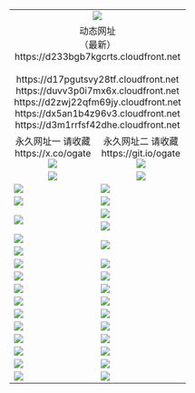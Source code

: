﻿<table>
  <tr></tr>
  <tr><td colspan=2 align=center><img src="https://d233bgb7kgcrts.cloudfront.net/Up/oGate.jpg" /></td></tr>
  <tr><td colspan=2 align=center>动态网址<br/>（最新）
<br>https://d233bgb7kgcrts.cloudfront.net
<br>
<br>https://d17pgutsvy28tf.cloudfront.net
<br>https://duvv3p0i7mx6x.cloudfront.net
<br>https://d2zwj22qfm69jy.cloudfront.net
<br>https://dx5an1b4z96v3.cloudfront.net
<br>https://d3m1rrfsf42dhe.cloudfront.net
    </td>
  </tr>
  <tr>
    <td align=center>永久网址一 请收藏<br/>https://x.co/ogate<br><img src="https://d233bgb7kgcrts.cloudfront.net/Up/0WMGD1.png" /></td>
    <td align=center>永久网址二 请收藏<br/>https://git.io/ogate<br><img src="https://d233bgb7kgcrts.cloudfront.net/Up/0WMGD2.png" /></td>
  </tr>
  <tr>
    <td align=center><a href="https://d233bgb7kgcrts.cloudfront.net/?from=github"><img src="https://d233bgb7kgcrts.cloudfront.net/Up/0WMPG.jpg" /></a></td>
    <td align=center><a href="https://d233bgb7kgcrts.cloudfront.net/ogUP.aspx?name=0oGate.apk&from=github"><img src="https://d233bgb7kgcrts.cloudfront.net/Up/0WMAZ.jpg" /></a></td>
  </tr>
  <tr>
    <td><a href="https://d233bgb7kgcrts.cloudfront.net/oNote.aspx?id=oGate&from=github" target="_blank"><img src="https://d233bgb7kgcrts.cloudfront.net/Up/0WCYY.jpg" /></a></td>
    <td><a href="https://d233bgb7kgcrts.cloudfront.net/oNote.aspx?id=oNote&from=github" target="_blank"><img src="https://d233bgb7kgcrts.cloudfront.net/Up/0WZTT.jpg" /></a></td>
  </tr>
  <tr>
    <td><a href="https://d233bgb7kgcrts.cloudfront.net/ogDY.aspx?from=github" target="_blank"><img src="https://d233bgb7kgcrts.cloudfront.net/Up/DY.jpg"/></a></td>
    <td><a href="https://d233bgb7kgcrts.cloudfront.net/ogST.aspx?from=github" target="_blank"><img src="https://d233bgb7kgcrts.cloudfront.net/Up/ST.jpg"/></a></td>
  </tr>
  <tr>
    <td rowspan=2><a href="https://d233bgb7kgcrts.cloudfront.net/ogUP.aspx?name=WJ.mp4&from=github" target="_blank"><img src="https://d233bgb7kgcrts.cloudfront.net/Up/WJ.jpg" /></a></td>
    <td><a href="https://d233bgb7kgcrts.cloudfront.net/ogUP.aspx?name=DKC.mp4&count=17&from=github" target="_blank"><img src="https://d233bgb7kgcrts.cloudfront.net/Up/DKC.jpg" /></a></td> 
  </tr>
  <tr>
    <td><a href="https://d233bgb7kgcrts.cloudfront.net/ogUP.aspx?name=LRWS.mp4&count=6B:14,5A:10,5B:35,4A:14,4B:19,3A:10,3B:26,2A:16,2B:21,1A:23,1B:29&from=github" target="_blank"><img src="https://d233bgb7kgcrts.cloudfront.net/Up/LRWS.jpg" /></a></td>
  </tr>
  <tr>
    <td><a href="https://d233bgb7kgcrts.cloudfront.net/ogUP.aspx?name=JQR.mp4&count=2&from=github" target="_blank"><img src="https://d233bgb7kgcrts.cloudfront.net/Up/JQR.jpg" /></a></td>   
    <td rowspan=2><a href="https://d233bgb7kgcrts.cloudfront.net/ogUP.aspx?name=JP.mp4&count=9&from=github" target="_blank"><img src="https://d233bgb7kgcrts.cloudfront.net/Up/JP.jpg" /></td>
  </tr>
  <tr>
    <td><a href="https://d233bgb7kgcrts.cloudfront.net/ogUP.aspx?name=ZSJ.mp4&count=16&from=github" target="_blank"><img src="https://d233bgb7kgcrts.cloudfront.net/Up/ZSJ.jpg" /></a></td>
  </tr>
  <tr>
    <td><a href="https://d233bgb7kgcrts.cloudfront.net/ogUP.aspx?name=SSZJ.mp4&count=7&current=2&from=github" target="_blank"><img src="https://d233bgb7kgcrts.cloudfront.net/Up/SSZJ.jpg" /></a></td>
    <td><a href="https://d233bgb7kgcrts.cloudfront.net/ogUP.aspx?name=WH.mp4&from=github" target="_blank"><img src="https://d233bgb7kgcrts.cloudfront.net/Up/WH.jpg" /></a></td>
  </tr>
  <tr>
    <td><a href="https://d233bgb7kgcrts.cloudfront.net/ogUP.aspx?name=DWHM.mp4&from=github" target="_blank"><img src="https://d233bgb7kgcrts.cloudfront.net/Up/DWHM.jpg" /></a></td>
    <td><a href="https://d233bgb7kgcrts.cloudfront.net/ogUP.aspx?name=XTFY.mp4&count=24&from=github" target="_blank"><img src="https://d233bgb7kgcrts.cloudfront.net/Up/XTFY.jpg" /></a></td>
  </tr>
  <tr>
    <td><a href="https://d233bgb7kgcrts.cloudfront.net/ogUP.aspx?name=4SQQ.mp4&count=06:10&current=06:10&from=github" target="_blank"><img src="https://d233bgb7kgcrts.cloudfront.net/Up/4SQQ0.jpg" /></a></td>
    <td><a href="https://d233bgb7kgcrts.cloudfront.net/ogUP.aspx?name=4SHQ.mp4&count=06:10&current=06:10&from=github" target="_blank"><img src="https://d233bgb7kgcrts.cloudfront.net/Up/4SHQ0.jpg" /></a></td>
  </tr>
  <tr>
    <td><a href="https://d233bgb7kgcrts.cloudfront.net/ogUP.aspx?name=4SZG.mp4&count=06:9&current=06:9&from=github" target="_blank"><img src="https://d233bgb7kgcrts.cloudfront.net/Up/4SZG0.jpg" /></a></td>
    <td><a href="https://d233bgb7kgcrts.cloudfront.net/ogUP.aspx?name=4SDJ.mp4&count=06:14&current=06:13&from=github" target="_blank"><img src="https://d233bgb7kgcrts.cloudfront.net/Up/4SDJ0.jpg" /></a></td>
  </tr>
  <tr>
    <td><a href="https://d233bgb7kgcrts.cloudfront.net/onUP.aspx?name=https://x.co/dtw99&from=github" target="_blank"><img src="https://d233bgb7kgcrts.cloudfront.net/Up/0DTW.jpg"/></a></td>
    <td><a href="https://d233bgb7kgcrts.cloudfront.net/onUP.aspx?name=https://d2tyo2h9ydw5hf.cloudfront.net/acenter/&from=github" target="_blank"><img src="https://d233bgb7kgcrts.cloudfront.net/Up/0TDW.jpg" /></a></td>
  </tr>
  <tr>
    <td><a href="https://d233bgb7kgcrts.cloudfront.net/onUP.aspx?name=https://d3qz7yth5i2rae.cloudfront.net/gb/nsc413.htm&from=github" target="_blank"><img src="https://d233bgb7kgcrts.cloudfront.net/Up/0DJY.jpg" /></a></td>
    <td><a href="https://d233bgb7kgcrts.cloudfront.net/onUP.aspx?name=https://dgyo0jey7vwa5.cloudfront.net/xtr/gb/prog204.html&from=github" target="_blank"><img src="https://d233bgb7kgcrts.cloudfront.net/Up/0XTR.jpg" /></a></td>
  </tr>
  <tr>
    <td><a href="https://d233bgb7kgcrts.cloudfront.net/onUP.aspx?name=https://d7203y8eitivv.cloudfront.net&from=github" target="_blank"><img src="https://d233bgb7kgcrts.cloudfront.net/Up/0MHW.jpg" /></a></td>
    <td><a href="https://d233bgb7kgcrts.cloudfront.net/onUP.aspx?name=https://d38z1xzg5vtneh.cloudfront.net&from=github" target="_blank"><img src="https://d233bgb7kgcrts.cloudfront.net/Up/0ZJW.jpg" /></a></td>
  </tr>
  <tr>
    <td><a href="https://d233bgb7kgcrts.cloudfront.net/ogUP.aspx?name=FG.zip&from=github" target="_blank"><img src="https://d233bgb7kgcrts.cloudfront.net/Up/FG.jpg" /></a></td>
    <td><a href="https://d233bgb7kgcrts.cloudfront.net/ogUP.aspx?name=FGA.apk&from=github" target="_blank"><img src="https://d233bgb7kgcrts.cloudfront.net/Up/FGA.jpg" /></a></td>
  </tr>
  <tr>
    <td><a href="https://d233bgb7kgcrts.cloudfront.net/ogUP.aspx?name=U.zip&from=github" target="_blank"><img src="https://d233bgb7kgcrts.cloudfront.net/Up/U.jpg" /></a></td>
    <td><a href="https://d233bgb7kgcrts.cloudfront.net/ogUP.aspx?name=UA.apk&from=github" target="_blank"><img src="https://d233bgb7kgcrts.cloudfront.net/Up/UA.jpg" /></a></td>
  </tr>
  <tr>
    <td><a href="https://d233bgb7kgcrts.cloudfront.net/ogUP.aspx?name=0iPPOTV.zip&from=github" target="_blank"><img src="https://d233bgb7kgcrts.cloudfront.net/Up/0iPPOTV.jpg" /></a></td>
    <td><a href="https://d233bgb7kgcrts.cloudfront.net/ogUP.aspx?name=0iNTD.apk&from=github" target="_blank"><img src="https://d233bgb7kgcrts.cloudfront.net/Up/0iNTD.jpg" /></a></td>
  </tr>
</table>
